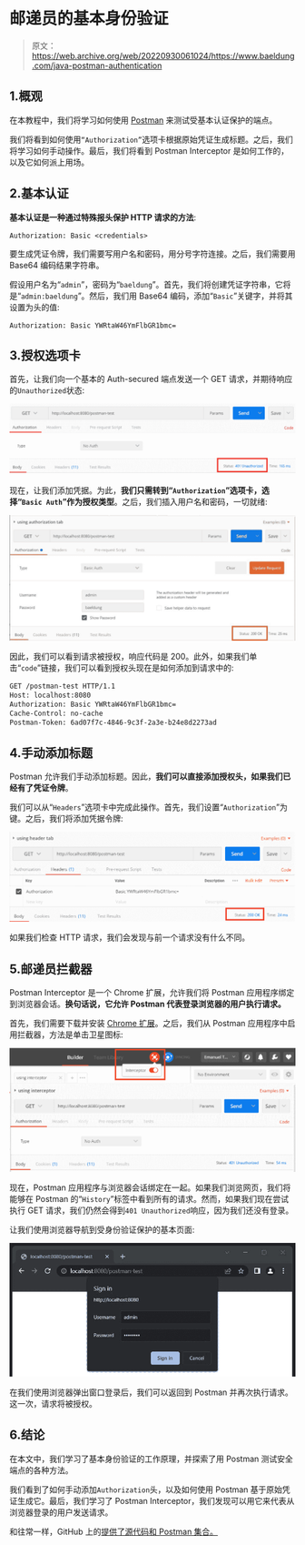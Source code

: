 # 邮递员的基本身份验证

> 原文：<https://web.archive.org/web/20220930061024/https://www.baeldung.com/java-postman-authentication>

## 1.概观

在本教程中，我们将学习如何使用 [Postman](/web/20221108130408/https://www.baeldung.com/tag/postman/) 来测试受基本认证保护的端点。

我们将看到如何使用`“Authorization”`选项卡根据原始凭证生成标题。之后，我们将学习如何手动操作。最后，我们将看到 Postman Interceptor 是如何工作的，以及它如何派上用场。

## 2.基本认证

**基本认证是一种通过特殊报头保护 HTTP 请求的方法**:

```
Authorization: Basic <credentials>
```

要生成凭证令牌，我们需要写用户名和密码，用分号字符连接。之后，我们需要用 Base64 编码结果字符串。

假设用户名为“`admin`”，密码为“`baeldung`”。首先，我们将创建凭证字符串，它将是“`admin:baeldung`”。然后，我们用 Base64 编码，添加“`Basic`”关键字，并将其设置为头的值:

```
Authorization: Basic YWRtaW46YmFlbGR1bmc=
```

## 3.授权选项卡

首先，让我们向一个基本的 Auth-secured 端点发送一个 GET 请求，并期待响应的`Unauthorized`状态:

[![postman unauthorized](img/09f815911dffd947507bfb0cc75b5d0c.png)](/web/20221108130408/https://www.baeldung.com/wp-content/uploads/2022/09/postman_unauthorized.png)

现在，让我们添加凭据。为此，**我们只需转到“`Authorization`”选项卡，选择“`Basic Auth`”作为授权类型**。之后，我们插入用户名和密码，一切就绪:

[![postman authorization tab 1](img/4758a07640087a117882ef0e50781c3e.png)](/web/20221108130408/https://www.baeldung.com/wp-content/uploads/2022/09/postman_authorization_tab-1.jpg)

因此，我们可以看到请求被授权，响应代码是 200。此外，如果我们单击“`code`”链接，我们可以看到授权头现在是如何添加到请求中的:

```
GET /postman-test HTTP/1.1
Host: localhost:8080
Authorization: Basic YWRtaW46YmFlbGR1bmc=
Cache-Control: no-cache
Postman-Token: 6ad07f7c-4846-9c3f-2a3e-b24e8d2273ad
```

## 4.手动添加标题

Postman 允许我们手动添加标题。因此，**我们可以直接添加授权头，如果我们已经有了凭证令牌**。

我们可以从“`Headers`”选项卡中完成此操作。首先，我们设置“`Authorization`”为键。之后，我们将添加凭据令牌:

[![postman unauthorized 2](img/dd6319609dac347b547aa93ddfed04d8.png)](/web/20221108130408/https://www.baeldung.com/wp-content/uploads/2022/09/postman_unauthorized_2.png)

如果我们检查 HTTP 请求，我们会发现与前一个请求没有什么不同。

## 5.邮递员拦截器

Postman Interceptor 是一个 Chrome 扩展，允许我们将 Postman 应用程序绑定到浏览器会话。**换句话说，它允许 Postman 代表登录浏览器的用户执行请求。**

首先，我们需要下载并安装 [Chrome 扩展](https://web.archive.org/web/20221108130408/https://chrome.google.com/webstore/detail/postman-interceptor/aicmkgpgakddgnaphhhpliifpcfhicfo)。之后，我们从 Postman 应用程序中启用拦截器，方法是单击卫星图标:

[![interceptor 1](img/dedb1886cba53739b3ba7081ae1519b7.png)](/web/20221108130408/https://www.baeldung.com/wp-content/uploads/2022/09/interceptor-1.png)

现在，Postman 应用程序与浏览器会话绑定在一起。如果我们浏览网页，我们将能够在 Postman 的“`History`”标签中看到所有的请求。然而，如果我们现在尝试执行 GET 请求，我们仍然会得到`401 Unauthorized`响应，因为我们还没有登录。

让我们使用浏览器导航到受身份验证保护的基本页面:

[![interceptor 2](img/a7a29873e12623aff3c80bd10262435c.png)](/web/20221108130408/https://www.baeldung.com/wp-content/uploads/2022/09/interceptor_2.jpg)

在我们使用浏览器弹出窗口登录后，我们可以返回到 Postman 并再次执行请求。这一次，请求将被授权。

## 6.结论

在本文中，我们学习了基本身份验证的工作原理，并探索了用 Postman 测试安全端点的各种方法。

我们看到了如何手动添加`Authorization`头，以及如何使用 Postman 基于原始凭证生成它。最后，我们学习了 Postman Interceptor，我们发现可以用它来代表从浏览器登录的用户发送请求。

和往常一样，GitHub 上的[提供了源代码和 Postman 集合。](https://web.archive.org/web/20221108130408/https://github.com/eugenp/tutorials/tree/master/spring-security-modules/spring-security-web-rest-basic-auth)